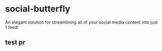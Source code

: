 # social-butterfly
An elegant solution for streamlining all of your social media content into just 1 feed!

## test pr